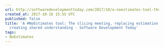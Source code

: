 ```yaml
---
url: http://softwaredevelopmenttoday.com/2017/10/a-noestimates-tool-the-slicing-meeting-replacing-estimation-meetings-while-creating-shared-understanding/
created_at: 2017-10-16 15:55 UTC
published: false
title: 'A #NoEstimates tool: The slicing meeting, replacing estimation meetings while
  creating shared understanding - Software Development Today'
tags:
- NoEstimates
---
```



